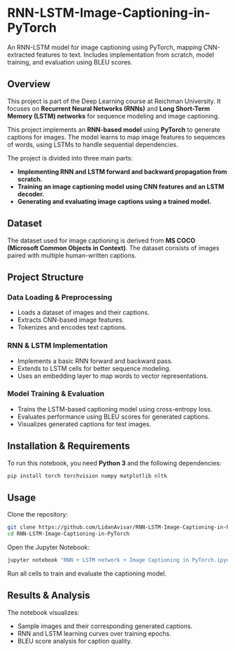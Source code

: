 # RNN-LSTM-Image-Captioning-in-PyTorch
An RNN-LSTM model for image captioning using PyTorch, mapping CNN-extracted features to text. Includes implementation from scratch, model training, and evaluation using BLEU scores.

## Overview
This project is part of the Deep Learning course at Reichman University. It focuses on **Recurrent Neural Networks (RNNs)** and **Long Short-Term Memory (LSTM) networks** for sequence modeling and image captioning.

This project implements an **RNN-based model** using **PyTorch** to generate captions for images. The model learns to map image features to sequences of words, using LSTMs to handle sequential dependencies.

The project is divided into three main parts:
- **Implementing RNN and LSTM forward and backward propagation from scratch.**
- **Training an image captioning model using CNN features and an LSTM decoder.**
- **Generating and evaluating image captions using a trained model.**

## Dataset
The dataset used for image captioning is derived from **MS COCO (Microsoft Common Objects in Context)**. The dataset consists of images paired with multiple human-written captions.

## Project Structure
### Data Loading & Preprocessing
- Loads a dataset of images and their captions.
- Extracts CNN-based image features.
- Tokenizes and encodes text captions.

### RNN & LSTM Implementation
- Implements a basic RNN forward and backward pass.
- Extends to LSTM cells for better sequence modeling.
- Uses an embedding layer to map words to vector representations.

### Model Training & Evaluation
- Trains the LSTM-based captioning model using cross-entropy loss.
- Evaluates performance using BLEU scores for generated captions.
- Visualizes generated captions for test images.

## Installation & Requirements
To run this notebook, you need **Python 3** and the following dependencies:

```sh
pip install torch torchvision numpy matplotlib nltk
```

## Usage
Clone the repository:

```sh
git clone https://github.com/LidanAvisar/RNN-LSTM-Image-Captioning-in-PyTorch
cd RNN-LSTM-Image-Captioning-in-PyTorch
```

Open the Jupyter Notebook:

```sh
jupyter notebook "RNN + LSTM network + Image Captioning in PyTorch.ipynb"
```

Run all cells to train and evaluate the captioning model.

## Results & Analysis
The notebook visualizes:
- Sample images and their corresponding generated captions.
- RNN and LSTM learning curves over training epochs.
- BLEU score analysis for caption quality.
